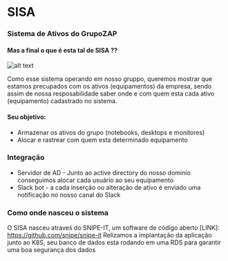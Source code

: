 # SISA
### Sistema de Ativos do GrupoZAP

#### Mas a final o que é esta tal de SISA ??

![alt text][logo]

[logo]: https://media.giphy.com/media/3oEjHAUOqG3lSS0f1C/giphy.gif

Como esse sistema operando em nosso gruppo, queremos mostrar que estamos precupados com os ativos (equipamentos) da empresa,
sendo assim de nossa resposabilidade saber onde e com quem esta cada ativo (equipamento) cadastrado no sistema.

#### Seu objetivo:

* Armazenar os ativos do grupo (notebooks, desktops e monitores)
* Alocar e rastrear com quem esta determinado equipamento

### Integração

* Servidor de AD - Junto ao active directory do nosso dominio conseguimos alocar cada usuário ao seu equipamento
* Slack bot - a cada inserção ou alteração de ativo é enviado uma notificação no nosso canal do Slack

### Como onde nasceu o sistema

O SISA nasceu atraveś do SNIPE-IT, um software de código aberto [LINK]: https://github.com/snipe/snipe-it
Relizamos a implantação da aplicação junto ao K8S, seu banco de dados esta rodando em uma RDS
para garantir uma boa segurança dos dados



